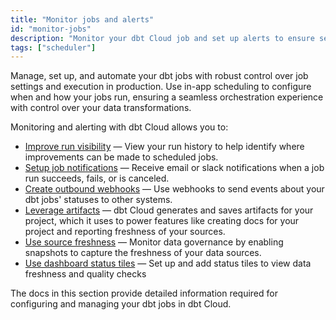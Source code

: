 ```yaml
---
title: "Monitor jobs and alerts"
id: "monitor-jobs"
description: "Monitor your dbt Cloud job and set up alerts to ensure seamless orchestration and optimize your data transformations"
tags: ["scheduler"]
---
```


Manage, set up, and automate your dbt jobs with robust control over job settings and execution in production. Use in-app scheduling to configure when and how your jobs run, ensuring a seamless orchestration experience with control over your data transformations. 

Monitoring and alerting with dbt Cloud allows you to:

- [Improve run visibility](/docs/deploy/run-visibility) &mdash; View your run history to help identify where improvements can be made to scheduled jobs.
- [Setup job notifications](/docs/deploy/job-notifications) &mdash; Receive email or slack notifications when a job run succeeds, fails, or is canceled.
- [Create outbound webhooks](/docs/deploy/webhooks) &mdash; Use webhooks to send events about your dbt jobs' statuses to other systems.
- [Leverage artifacts](/docs/deploy/artifacts) &mdash; dbt Cloud generates and saves artifacts for your project, which it uses to power features like creating docs for your project and reporting freshness of your sources.
- [Use source freshness](/docs/deploy/source-freshness) &mdash; Monitor data governance by enabling snapshots to capture the freshness of your data sources. 
- [Use dashboard status tiles](/docs/deploy/dashboard-status-tiles) &mdash; Set up and add status tiles to view data freshness and quality checks

The docs in this section provide detailed information required for configuring and managing your dbt jobs in dbt Cloud. 

<!-- maybe add carousel -->
